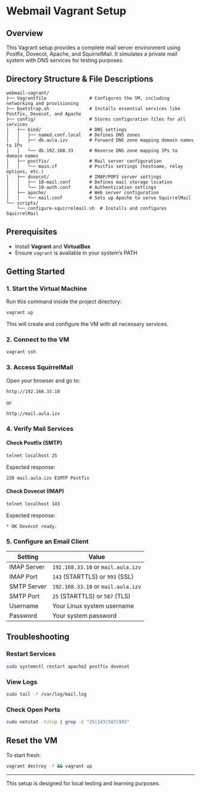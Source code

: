 # Webmail Vagrant Setup

## Overview
This Vagrant setup provides a complete mail server environment using Postfix, Dovecot, Apache, and SquirrelMail. It simulates a private mail system with DNS services for testing purposes.

## Directory Structure & File Descriptions
```
webmail-vagrant/
├── Vagrantfile                # Configures the VM, including networking and provisioning
├── bootstrap.sh               # Installs essential services like Postfix, Dovecot, and Apache
├── config/                    # Stores configuration files for all services
│   ├── bind/                  # DNS settings
│   │   ├── named.conf.local   # Defines DNS zones
│   │   ├── db.aula.izv        # Forward DNS zone mapping domain names to IPs
│   │   └── db.192.168.33      # Reverse DNS zone mapping IPs to domain names
│   ├── postfix/               # Mail server configuration
│   │   └── main.cf            # Postfix settings (hostname, relay options, etc.)
│   ├── dovecot/               # IMAP/POP3 server settings
│   │   ├── 10-mail.conf       # Defines mail storage location
│   │   └── 10-auth.conf       # Authentication settings
│   ├── apache/                # Web server configuration
│   │   └── mail.conf          # Sets up Apache to serve SquirrelMail
└── scripts/
    └── configure-squirrelmail.sh  # Installs and configures SquirrelMail
```

## Prerequisites
- Install **Vagrant** and **VirtualBox**
- Ensure `vagrant` is available in your system’s PATH

## Getting Started
### 1. Start the Virtual Machine
Run this command inside the project directory:
```sh
vagrant up
```
This will create and configure the VM with all necessary services.

### 2. Connect to the VM
```sh
vagrant ssh
```

### 3. Access SquirrelMail
Open your browser and go to:
```
http://192.168.33.10
```
or
```
http://mail.aula.izv
```

### 4. Verify Mail Services
#### **Check Postfix (SMTP)**
```sh
telnet localhost 25
```
Expected response:
```
220 mail.aula.izv ESMTP Postfix
```

#### **Check Dovecot (IMAP)**
```sh
telnet localhost 143
```
Expected response:
```
* OK Dovecot ready.
```

### 5. Configure an Email Client
| Setting      | Value                         |
|-------------|------------------------------|
| IMAP Server | `192.168.33.10` or `mail.aula.izv` |
| IMAP Port   | `143` (STARTTLS) or `993` (SSL) |
| SMTP Server | `192.168.33.10` or `mail.aula.izv` |
| SMTP Port   | `25` (STARTTLS) or `587` (TLS) |
| Username    | Your Linux system username |
| Password    | Your system password |

## Troubleshooting
### Restart Services
```sh
sudo systemctl restart apache2 postfix dovecot
```

### View Logs
```sh
sudo tail -f /var/log/mail.log
```

### Check Open Ports
```sh
sudo netstat -tulnp | grep -E "25|143|587|993"
```

## Reset the VM
To start fresh:
```sh
vagrant destroy -f && vagrant up
```

---
This setup is designed for local testing and learning purposes.

